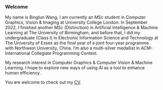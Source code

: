 ### Welcome

My name is Binglun Wang, I am currently an MSc student in Computer Graphics, Vision & Imaging at University College London. In September 2022, I finished another MSc (Distinction) in Artificial Intelligence & Machine Learning at The University of Birmingham, and before that, I did my undergraduate (Class I) in Electronic Information Science and Technology at The University of Essex as the final year of a joint four-year programme with Northwest University, China. I’m also a multi-silver medallist in ACM-International Collegiate Programming Contest. 

My research interest in Computer Graphics & Computer Vision & Machine Learning. I hope to explore new ways of using AI as a tool to enhance human efficiency.

You are welcome to check out my [CV](Binglun_CV.pdf).

